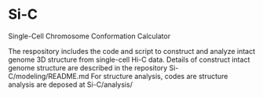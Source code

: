 # Si-C
Single-Cell Chromosome Conformation Calculator

The respository includes the code and script to construct and analyze intact genome 3D structure from single-cell Hi-C data.
Details of construct intact genome structure are described in the repository Si-C/modeling/README.md
For structure analysis, codes are structure analysis are deposed at Si-C/analysis/
